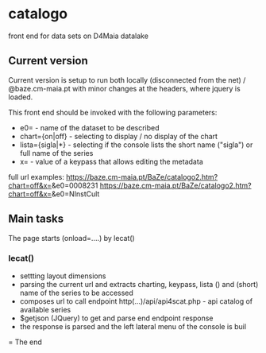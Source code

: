 # catalogo

front end for data sets on D4Maia datalake

## Current version 

Current version is setup to run both locally (disconnected from the net) / @baze.cm-maia.pt with minor changes at the headers, where jquery is loaded.


This front end should be invoked with the following parameters:
- e0=<name> - name of the dataset to be described
- chart={on|off} - selecting to display / no display of the chart
- lista={sigla|\*} - selecting if the console lists the short name ("sigla") or full name of the series 
- x=<keypass> - value of a keypass that allows editing the metadata 

full url examples:
https://baze.cm-maia.pt/BaZe/catalogo2.htm?chart=off&x=<keypass>&e0=0008231
https://baze.cm-maia.pt/BaZe/catalogo2.htm?chart=off&x=<keypass>&e0=NInstCult

## Main tasks

The page starts (onload=....) by lecat()

### lecat()
- settting layout dimensions
- parsing the current url and extracts charting, keypass, lista () and (short) name of the series to be accessed
- composes url to call endpoint http(...)/api/api4scat.php - api catalog of available series
- $getjson (JQuery) to get and parse end endpoint response
- the response is parsed and the left lateral menu of the console is buil


= The end